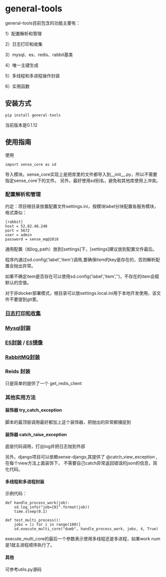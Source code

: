 # general-tools

general-tools目前包含的功能主要有：

1）配置解析和管理

2）日志打印和收集

3）mysql、es、redis、rabbit基类

4）唯一主键生成

5）多线程和多进程操作封装

6）实用函数

## 安装方式

    pip install general-tools
    
当前版本是0.1.12

## 使用指南

使用
    
    import sense_core as sd 
   
导入模块。sense_core实现上是把库里的文件都导入到__init__.py，所以不需要指定sense_core下的文件。
另外，最好使用sd别名，避免和其他库使用上冲突。

### 配置解析和管理
约定：项目根目录放置配置文件settings.ini，按模块label分块配置各服务模块，格式类似：

    [rabbit]
    host = 52.82.48.248
    port = 5672
    user = admin
    password = sense_mq@2018
    

通用配置（如log_path）放到[settings]下，[settings]建议放到配置文件最后。

程序内通过sd.config('label','item')调用,要确保item的key是存在的，否则解析配置会抛出异常。

如果不确定item是否存在可以使用sd.config('label','item','')，不存在的item会赋默认的空值。

对于非docker部署模式，根目录可以放settings.local.ini用于本地开发使用，该文件不要提到git里。


### [日志打印和收集](./docs/log.md)

### [Mysql封装](./docs/sqlalchemy.md)

### [ES封装](./docs/es.md) / [ES镜像](./docs/es_opendistro.md)

### [RabbitMQ封装](./docs/rabbit.md)

### Reids 封装

只是简单的提供了一个 get_redis_client

### 其他实用方法

#### 装饰器 try_catch_exception
脚本的最顶层调用最好都加上这个装饰器，把抛出的异常都捕捉到

#### 装饰器 catch_raise_exception

底层代码调用，打出log并把日志抛到外部

另外，django项目可以依赖sense-django,其提供了 @catch_view_exception ,在每个view方法上面装饰下，
不需要自己catch异常返回错误的json的信息，简化代码。

#### 多线程和多进程封装

示例代码：

    def handle_process_work(job):
        sd.log_info("job={0}".format(job))
        time.sleep(0.1)
    
    def test_multi_process():
        jobs = [i for i in range(100)]
        sd.execute_multi_core("dumb", handle_process_work, jobs, 4, True)

execute_multi_core的最后一个参数表示使用多线程还是多进程，如果work num是1就主进程顺序执行了。

#### 其他

可参考utils.py源码




